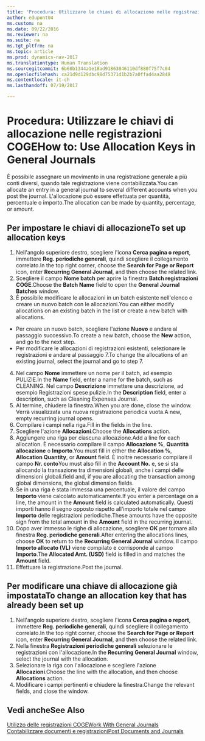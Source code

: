 ```yaml
---
title: 'Procedura: Utilizzare le chiavi di allocazione nelle registrazioni COGE'
author: edupont04
ms.custom: na
ms.date: 09/22/2016
ms.reviewer: na
ms.suite: na
ms.tgt_pltfrm: na
ms.topic: article
ms.prod: dynamics-nav-2017
ms.translationtype: Human Translation
ms.sourcegitcommit: 6b60b1344a1e18ad91863046110df880f75f7c04
ms.openlocfilehash: ca21d9d129dbc98d75371d1b2b7a0ffad4aa2848
ms.contentlocale: it-ch
ms.lasthandoff: 07/19/2017

---
```


#  <a name="how-to-use-allocation-keys-in-general-journals"></a><span data-ttu-id="784e7-102">Procedura: Utilizzare le chiavi di allocazione nelle registrazioni COGE</span><span class="sxs-lookup"><span data-stu-id="784e7-102">How to: Use Allocation Keys in General Journals</span></span>
<span data-ttu-id="784e7-103">È possibile assegnare un movimento in una registrazione generale a più conti diversi, quando tale registrazione viene contabilizzata.</span><span class="sxs-lookup"><span data-stu-id="784e7-103">You can allocate an entry in a general journal to several different accounts when you post the journal.</span></span> <span data-ttu-id="784e7-104">L'allocazione può essere effettuata per quantità, percentuale o importo.</span><span class="sxs-lookup"><span data-stu-id="784e7-104">The allocation can be made by quantity, percentage, or amount.</span></span>

## <a name="to-set-up-allocation-keys"></a><span data-ttu-id="784e7-105">Per impostare le chiavi di allocazione</span><span class="sxs-lookup"><span data-stu-id="784e7-105">To set up allocation keys</span></span> 
1. <span data-ttu-id="784e7-106">Nell'angolo superiore destro, scegliere l'icona **Cerca pagina o report**, immettere **Reg. periodiche generali**, quindi scegliere il collegamento correlato.</span><span class="sxs-lookup"><span data-stu-id="784e7-106">In the top right corner, choose the **Search for Page or Report** icon, enter **Recurring General Journal**, and then choose the related link.</span></span>
2. <span data-ttu-id="784e7-107">Scegliere il campo **Nome batch** per aprire la finestra **Batch registrazioni COGE**.</span><span class="sxs-lookup"><span data-stu-id="784e7-107">Choose the **Batch Name** field to open the **General Journal Batches** window.</span></span>
3. <span data-ttu-id="784e7-108">È possibile modificare le allocazioni in un batch esistente nell'elenco o creare un nuovo batch con le allocazioni.</span><span class="sxs-lookup"><span data-stu-id="784e7-108">You can either modify allocations on an existing batch in the list or create a new batch with allocations.</span></span>
  * <span data-ttu-id="784e7-109">Per creare un nuovo batch, scegliere l'azione **Nuovo** e andare al passaggio successivo.</span><span class="sxs-lookup"><span data-stu-id="784e7-109">To create a new batch, choose the **New** action, and go to the next step.</span></span>
  * <span data-ttu-id="784e7-110">Per modificare le allocazioni di registrazioni esistenti, selezionare le registrazioni e andare al passaggio 7.</span><span class="sxs-lookup"><span data-stu-id="784e7-110">To change the allocations of an existing journal, select the journal and go to step 7.</span></span>    
4. <span data-ttu-id="784e7-111">Nel campo **Nome** immettere un nome per il batch, ad esempio PULIZIE.</span><span class="sxs-lookup"><span data-stu-id="784e7-111">In the **Name** field, enter a name for the batch, such as CLEANING.</span></span> <span data-ttu-id="784e7-112">Nel campo **Descrizione** immettere una descrizione, ad esempio Registrazioni spese pulizie.</span><span class="sxs-lookup"><span data-stu-id="784e7-112">In the **Description** field, enter a description, such as Cleaning Expenses Journal.</span></span>
5. <span data-ttu-id="784e7-113">Al termine, chiudere la finestra.</span><span class="sxs-lookup"><span data-stu-id="784e7-113">When you are done, close the window.</span></span> <span data-ttu-id="784e7-114">Verrà visualizzata una nuova registrazione periodica vuota.</span><span class="sxs-lookup"><span data-stu-id="784e7-114">A new, empty recurring journal opens.</span></span> 
6. <span data-ttu-id="784e7-115">Compilare i campi nella riga.</span><span class="sxs-lookup"><span data-stu-id="784e7-115">Fill in the fields in the line.</span></span>
7. <span data-ttu-id="784e7-116">Scegliere l'azione **Allocazioni**.</span><span class="sxs-lookup"><span data-stu-id="784e7-116">Choose the **Allocations** action.</span></span> 
8. <span data-ttu-id="784e7-117">Aggiungere una riga per ciascuna allocazione.</span><span class="sxs-lookup"><span data-stu-id="784e7-117">Add a line for each allocation.</span></span> <span data-ttu-id="784e7-118">È necessario compilare il campo **Allocazione %**, **Quantità allocazione** o **Importo**.</span><span class="sxs-lookup"><span data-stu-id="784e7-118">You must fill in either the **Allocation %**, **Allocation Quantity**, or **Amount** field.</span></span> <span data-ttu-id="784e7-119">È inoltre necessario compilare il campo **Nr. conto**</span><span class="sxs-lookup"><span data-stu-id="784e7-119">You must also fill in the **Account No.**</span></span> <span data-ttu-id="784e7-120">e, se si sta allocando la transazione tra dimensioni globali, anche i campi delle dimensioni globali.</span><span class="sxs-lookup"><span data-stu-id="784e7-120">field and, if you are allocating the transaction among global dimensions, the global dimension fields.</span></span>
9. <span data-ttu-id="784e7-121">Se in una riga è stata immessa una percentuale, il valore del campo **Importo** viene calcolato automaticamente.</span><span class="sxs-lookup"><span data-stu-id="784e7-121">If you enter a percentage on a line, the amount in the **Amount** field is calculated automatically.</span></span> <span data-ttu-id="784e7-122">Questi importi hanno il segno opposto rispetto all'importo totale nel campo **Importo** delle registrazioni periodiche.</span><span class="sxs-lookup"><span data-stu-id="784e7-122">These amounts have the opposite sign from the total amount in the **Amount** field in the recurring journal.</span></span>
10. <span data-ttu-id="784e7-123">Dopo aver immesso le righe di allocazione, scegliere **OK** per tornare alla finestra **Reg. periodiche generali**.</span><span class="sxs-lookup"><span data-stu-id="784e7-123">After entering the allocations lines, choose **OK** to return to the **Recurring General Journal** window.</span></span> <span data-ttu-id="784e7-124">Il campo **Importo allocato (VL)** viene compilato e corrisponde al campo **Importo**.</span><span class="sxs-lookup"><span data-stu-id="784e7-124">The **Allocated Amt. (USD)** field is filled in and matches the **Amount** field.</span></span>
11. <span data-ttu-id="784e7-125">Effettuare la registrazione.</span><span class="sxs-lookup"><span data-stu-id="784e7-125">Post the journal.</span></span>

## <a name="to-change-an-allocation-key-that-has-already-been-set-up"></a><span data-ttu-id="784e7-126">Per modificare una chiave di allocazione già impostata</span><span class="sxs-lookup"><span data-stu-id="784e7-126">To change an allocation key that has already been set up</span></span>
1. <span data-ttu-id="784e7-127">Nell'angolo superiore destro, scegliere l'icona **Cerca pagina o report**, immettere **Reg. periodiche generali**, quindi scegliere il collegamento correlato.</span><span class="sxs-lookup"><span data-stu-id="784e7-127">In the top right corner, choose the **Search for Page or Report** icon, enter **Recurring General Journal**, and then choose the related link.</span></span>
2. <span data-ttu-id="784e7-128">Nella finestra **Registrazioni periodiche generali** selezionare le registrazioni con l'allocazione.</span><span class="sxs-lookup"><span data-stu-id="784e7-128">In the **Recurring General Journal** window, select the journal with the allocation.</span></span>
3. <span data-ttu-id="784e7-129">Selezionare la riga con l'allocazione e scegliere l'azione **Allocazioni**.</span><span class="sxs-lookup"><span data-stu-id="784e7-129">Choose the line with the allocation, and then choose **Allocations** action.</span></span>
4. <span data-ttu-id="784e7-130">Modificare i campi pertinenti e chiudere la finestra.</span><span class="sxs-lookup"><span data-stu-id="784e7-130">Change the relevant fields, and close the window.</span></span>

## <a name="see-also"></a><span data-ttu-id="784e7-131">Vedi anche</span><span class="sxs-lookup"><span data-stu-id="784e7-131">See Also</span></span>
[<span data-ttu-id="784e7-132">Utilizzo delle registrazioni COGE</span><span class="sxs-lookup"><span data-stu-id="784e7-132">Work With General Journals</span></span>](ui-work-general-journals.md)  
[<span data-ttu-id="784e7-133">Contabilizzare documenti e registrazioni</span><span class="sxs-lookup"><span data-stu-id="784e7-133">Post Documents and Journals</span></span>](ui-post-documents-journals.md)




